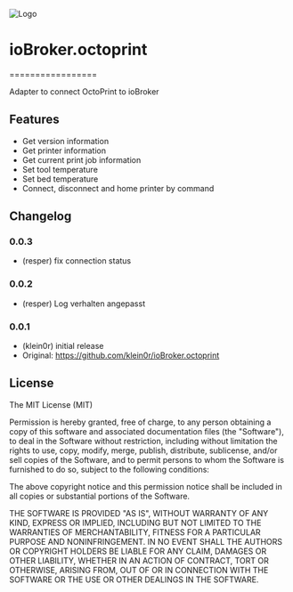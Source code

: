 ![Logo](admin/octoprint.png)

# ioBroker.octoprint
=================

Adapter to connect OctoPrint to ioBroker

## Features

- Get version information
- Get printer information
- Get current print job information
- Set tool temperature
- Set bed temperature
- Connect, disconnect and home printer by command

## Changelog

### 0.0.3

* (resper) fix connection status

### 0.0.2

* (resper) Log verhalten angepasst

### 0.0.1

* (klein0r) initial release
* Original: https://github.com/klein0r/ioBroker.octoprint

## License

The MIT License (MIT)

Permission is hereby granted, free of charge, to any person obtaining a copy
of this software and associated documentation files (the "Software"), to deal
in the Software without restriction, including without limitation the rights
to use, copy, modify, merge, publish, distribute, sublicense, and/or sell
copies of the Software, and to permit persons to whom the Software is
furnished to do so, subject to the following conditions:

The above copyright notice and this permission notice shall be included in
all copies or substantial portions of the Software.

THE SOFTWARE IS PROVIDED "AS IS", WITHOUT WARRANTY OF ANY KIND, EXPRESS OR
IMPLIED, INCLUDING BUT NOT LIMITED TO THE WARRANTIES OF MERCHANTABILITY,
FITNESS FOR A PARTICULAR PURPOSE AND NONINFRINGEMENT. IN NO EVENT SHALL THE
AUTHORS OR COPYRIGHT HOLDERS BE LIABLE FOR ANY CLAIM, DAMAGES OR OTHER
LIABILITY, WHETHER IN AN ACTION OF CONTRACT, TORT OR OTHERWISE, ARISING FROM,
OUT OF OR IN CONNECTION WITH THE SOFTWARE OR THE USE OR OTHER DEALINGS IN
THE SOFTWARE.
